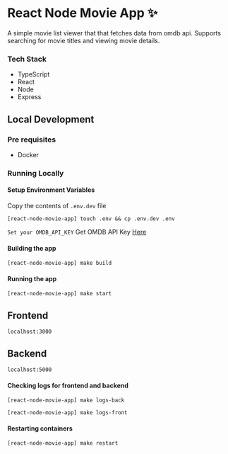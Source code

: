 # React Node Movie App ✨

A simple movie list viewer that that fetches data from omdb api. Supports searching for movie titles and viewing movie details.

### Tech Stack
- TypeScript
- React
- Node
- Express

## Local Development

### Pre requisites
- Docker

### Running Locally


#### Setup Environment Variables

Copy the contents of `.env.dev` file
```
[react-node-movie-app] touch .env && cp .env.dev .env
```

`Set your OMDB_API_KEY`
Get OMDB API Key [Here](https://www.omdbapi.com/apikey.aspx)

#### Building the app
```
[react-node-movie-app] make build
```

#### Running the app
```
[react-node-movie-app] make start
```

## Frontend
`localhost:3000`

## Backend
`localhost:5000`

#### Checking logs for frontend and backend
```
[react-node-movie-app] make logs-back
```

```
[react-node-movie-app] make logs-front
```

#### Restarting containers
```
[react-node-movie-app] make restart
```
